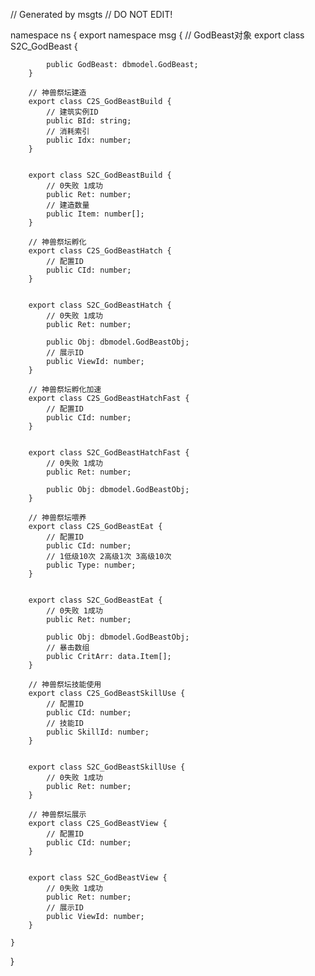 // Generated by msgts
// DO NOT EDIT!

namespace ns {
	export namespace msg {
		// GodBeast对象
		export class S2C_GodBeast {	
			
			public GodBeast: dbmodel.GodBeast; 
		}
		
		// 神兽祭坛建造
		export class C2S_GodBeastBuild {	
			// 建筑实例ID
			public BId: string; 
			// 消耗索引
			public Idx: number; 
		}
		
		
		export class S2C_GodBeastBuild {	
			// 0失败 1成功
			public Ret: number; 
			// 建造数量
			public Item: number[]; 
		}
		
		// 神兽祭坛孵化
		export class C2S_GodBeastHatch {	
			// 配置ID
			public CId: number; 
		}
		
		
		export class S2C_GodBeastHatch {	
			// 0失败 1成功
			public Ret: number; 
			
			public Obj: dbmodel.GodBeastObj; 
			// 展示ID
			public ViewId: number; 
		}
		
		// 神兽祭坛孵化加速
		export class C2S_GodBeastHatchFast {	
			// 配置ID
			public CId: number; 
		}
		
		
		export class S2C_GodBeastHatchFast {	
			// 0失败 1成功
			public Ret: number; 
			
			public Obj: dbmodel.GodBeastObj; 
		}
		
		// 神兽祭坛喂养
		export class C2S_GodBeastEat {	
			// 配置ID
			public CId: number; 
			// 1低级10次 2高级1次 3高级10次
			public Type: number; 
		}
		
		
		export class S2C_GodBeastEat {	
			// 0失败 1成功
			public Ret: number; 
			
			public Obj: dbmodel.GodBeastObj; 
			// 暴击数组
			public CritArr: data.Item[]; 
		}
		
		// 神兽祭坛技能使用
		export class C2S_GodBeastSkillUse {	
			// 配置ID
			public CId: number; 
			// 技能ID
			public SkillId: number; 
		}
		
		
		export class S2C_GodBeastSkillUse {	
			// 0失败 1成功
			public Ret: number; 
		}
		
		// 神兽祭坛展示
		export class C2S_GodBeastView {	
			// 配置ID
			public CId: number; 
		}
		
		
		export class S2C_GodBeastView {	
			// 0失败 1成功
			public Ret: number; 
			// 展示ID
			public ViewId: number; 
		}
		
	}
}
